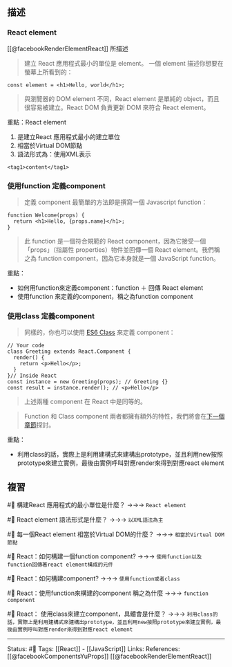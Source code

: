 ## 描述
### React element


[[@facebookRenderElementReact]] 所描述

> 建立 React 應用程式最小的單位是 element。
> 一個 element 描述你想要在螢幕上所看到的：

```
const element = <h1>Hello, world</h1>;
```

> 與瀏覽器的 DOM element 不同，React element 是單純的 object，而且很容易被建立。React DOM 負責更新 DOM 來符合 React element。

重點：React element
1. 是建立React 應用程式最小的建立單位
2. 相當於Virtual DOM節點
3. 語法形式為：使用XML表示
```
<tag1>content</tag1>
```


### 使用function 定義component
> 定義 component 最簡單的方法即是撰寫一個 Javascript function：

```
function Welcome(props) {
  return <h1>Hello, {props.name}</h1>;
}
```

> 此 function 是一個符合規範的 React component，因為它接受一個「props」（指屬性 properties）物件並回傳一個 React element。我們稱之為 function component，因為它本身就是一個 JavaScript function。

重點：
- 如何用function來定義component：function ＋ 回傳 React element 
- 使用function 來定義的component，稱之為function component

### 使用class 定義component


> 同樣的，你也可以使用 [ES6 Class](https://developer.mozilla.org/en/docs/Web/JavaScript/Reference/Classes) 來定義 component：

```
// Your code  
class Greeting extends React.Component {  
  render() {  
    return <p>Hello</p>;  
  }  
}// Inside React  
const instance = new Greeting(props); // Greeting {}  
const result = instance.render(); // <p>Hello</p>
```

> 上述兩種 component 在 React 中是同等的。

> Function 和 Class component 兩者都擁有額外的特性，我們將會在[下一個章節](https://zh-hant.reactjs.org/docs/state-and-lifecycle.html)探討。


重點：
- 利用class的話，實際上是利用建構式來建構出prototype，並且利用new按照prototype來建立實例，最後由實例呼叫對應render來得到對應react element

## 複習

#🧠 構建React 應用程式的最小單位是什麼？ ->->-> `React element`
<!--SR:!2022-10-21,46,250-->

#🧠 React element 語法形式是什麼？ ->->-> `以XML語法為主`
<!--SR:!2022-12-03,74,250-->

#🧠 每一個React element 相當於Virtual DOM的什麼？ ->->-> `相當於Virtual DOM節點`
<!--SR:!2022-11-12,59,250-->

#🧠 React：如何構建一個function component? ->->-> `使用function以及function回傳著react element構成的元件`
<!--SR:!2022-09-20,28,250-->

#🧠 React：如何構建component?  ->->-> `使用function或者class`
<!--SR:!2022-11-28,69,250-->

#🧠 React：使用function來構建的component 稱之為什麼 ->->-> `function component`
<!--SR:!2022-09-20,28,250-->

#🧠 React： 使用class來建立component，具體會是什麼？ ->->-> `利用class的話，實際上是利用建構式來建構出prototype，並且利用new按照prototype來建立實例，最後由實例呼叫對應render來得到對應react element`
<!--SR:!2022-10-14,41,250-->

---
Status: #🌱 
Tags:
[[React]] - [[JavaScript]]
Links:
References:
[[@facebookComponentsYuProps]]
[[@facebookRenderElementReact]]
